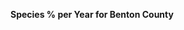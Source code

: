 
<span><span><p dir="auto"><strong>Species % per Year for Benton County</strong></p></span></span><canvas height="0" width="0" style="display: block; box-sizing: border-box; height: 0px; width: 0px;"></canvas>
